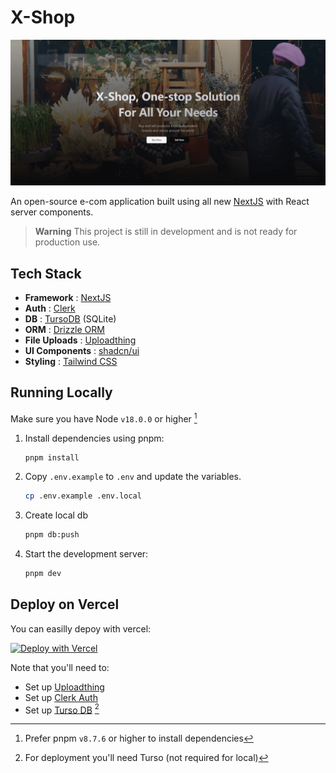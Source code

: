 # X-Shop

[![X-Shop](./src/app/opengraph-image.png)](https://x-shop-app.vercel.app/)

An open-source e-com application built using all new [NextJS](https://nextjs.org/) with React server components.

> **Warning**
> This project is still in development and is not ready for production use.

## Tech Stack

- **Framework** : [NextJS](https://nextjs.org/)
- **Auth** : [Clerk](https://clerk.com/)
- **DB** : [TursoDB](https://turso.tech/) (SQLite)
- **ORM** : [Drizzle ORM](https://orm.drizzle.team/)
- **File Uploads** : [Uploadthing](https://uploadthing.com/)
- **UI Components** : [shadcn/ui](https://ui.shadcn.com/docs)
- **Styling** : [Tailwind CSS](https://tailwindcss.com/)

## Running Locally

Make sure you have Node `v18.0.0` or higher [^1]

1. Install dependencies using pnpm:

    ```bash
    pnpm install
    ```

2. Copy `.env.example` to `.env` and update the variables.

    ```bash
    cp .env.example .env.local
    ```

3. Create local db

    ```bash
    pnpm db:push
    ```

4. Start the development server:

    ```bash
    pnpm dev
    ```

## Deploy on Vercel

You can easilly depoy with vercel:

[![Deploy with Vercel](https://vercel.com/button)](https://vercel.com/new/clone?repository-url=https%3A%2F%2Fgithub.com%2FKingBael09%2FX-Shop&project-name=x-shop&repository-name=x-shop)

Note that you'll need to:

- Set up [Uploadthing](https://uploadthing.com)
- Set up [Clerk Auth](https://clerk.com)
- Set up [Turso DB](https://turso.tech) [^2]

[^1]: Prefer pnpm `v8.7.6` or higher to install dependencies
[^2]: For deployment you'll need Turso (not required for local)
